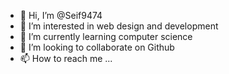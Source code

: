 - 👋 Hi, I’m @Seif9474
- 👀 I’m interested in web design and development
- 🌱 I’m currently learning computer science
- 💞️ I’m looking to collaborate on Github
- 📫 How to reach me ...

<!---
Seif9474/Seif9474 is a ✨ special ✨ repository because its `README.md` (this file) appears on your GitHub profile.
You can click the Preview link to take a look at your changes.
--->

